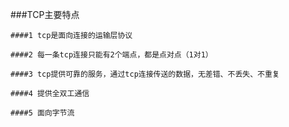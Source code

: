###TCP主要特点

	####1 tcp是面向连接的运输层协议
	
	####2 每一条tcp连接只能有2个端点，都是点对点（1对1）
	
	####3 tcp提供可靠的服务，通过tcp连接传送的数据，无差错、不丢失、不重复
	
	####4 提供全双工通信
	
	####5 面向字节流
	
